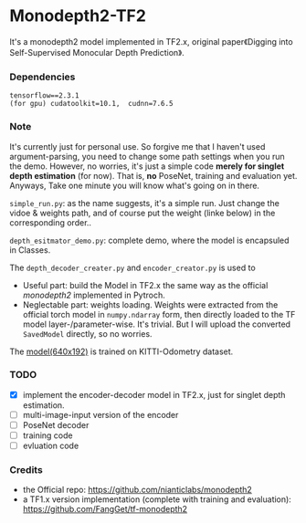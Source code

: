 # Monodepth2-TF2
It's a monodepth2 model implemented in TF2.x, original paper《Digging into Self-Supervised Monocular Depth Prediction》.

### Dependencies
```
tensorflow==2.3.1
(for gpu) cudatoolkit=10.1,  cudnn=7.6.5
```

### Note
It's currently just for personal use. So forgive me that I haven't used argument-parsing, you need to change some path settings when you run the demo.
However, no worries, it's just a simple code **merely for singlet depth estimation** (for now). That is, **no** PoseNet, training and evaluation yet. 
Anyways, Take one minute you will know what's going on in there.

`simple_run.py`: as the name suggests, it's a simple run. Just change the vidoe & weights path, and of course put the weight (linke below) in the corresponding order..

`depth_esitmator_demo.py`: complete demo, where the model is encapsuled in Classes.

The `depth_decoder_creater.py` and `encoder_creator.py` is used to 
- Useful part: build the Model in TF2.x the same way as the official *monodepth2* implemented in Pytroch.
- Neglectable part: weights loading. Weights were extracted from the official torch model in `numpy.ndarray` form, then directly loaded to the TF model layer-/parameter-wise. It's trivial. But I will upload the converted `SavedModel` directly, so no worries.

The [model(640x192)](https://drive.google.com/drive/folders/1yBIYsphJInPIjGtL3NjMzHhjVk6ExoRC?usp=sharing) is trained on KITTI-Odometry dataset.

### TODO
- [X] implement the encoder-decoder model in TF2.x, just for singlet depth estimation. 
- [ ] multi-image-input version of the encoder
- [ ] PoseNet decoder
- [ ] training code
- [ ] evluation code

### Credits
- the Official repo: https://github.com/nianticlabs/monodepth2
- a TF1.x version implementation (complete with training and evaluation): https://github.com/FangGet/tf-monodepth2

